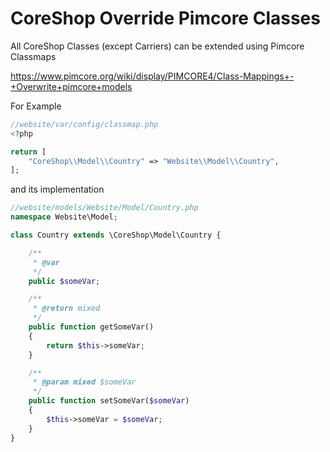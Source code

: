 # CoreShop Override Pimcore Classes

All CoreShop Classes (except Carriers) can be extended using Pimcore Classmaps

https://www.pimcore.org/wiki/display/PIMCORE4/Class-Mappings+-+Overwrite+pimcore+models

For Example

```php
//website/var/config/classmap.php
<?php

return [
    "CoreShop\\Model\\Country" => "Website\\Model\\Country",
];
```

and its implementation

```php
//website/models/Website/Model/Country.php
namespace Website\Model;

class Country extends \CoreShop\Model\Country {

    /**
     * @var
     */
    public $someVar;

    /**
     * @return mixed
     */
    public function getSomeVar()
    {
        return $this->someVar;
    }

    /**
     * @param mixed $someVar
     */
    public function setSomeVar($someVar)
    {
        $this->someVar = $someVar;
    }
}
```